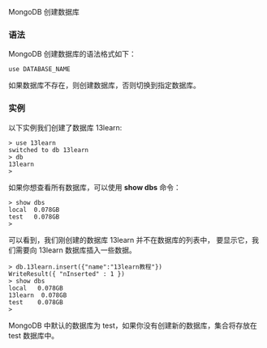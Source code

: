 MongoDB 创建数据库

### 语法

MongoDB 创建数据库的语法格式如下：
``` other
use DATABASE_NAME
```
如果数据库不存在，则创建数据库，否则切换到指定数据库。

### 实例

以下实例我们创建了数据库 13learn:
``` other
> use 13learn
switched to db 13learn
> db
13learn
> 
```
如果你想查看所有数据库，可以使用 **show dbs** 命令：
``` other
> show dbs
local  0.078GB
test   0.078GB
> 
```
可以看到，我们刚创建的数据库 13learn 并不在数据库的列表中， 要显示它，我们需要向 13learn 数据库插入一些数据。
``` other
> db.13learn.insert({"name":"13learn教程"})
WriteResult({ "nInserted" : 1 })
> show dbs
local   0.078GB
13learn  0.078GB
test    0.078GB
> 
```
MongoDB 中默认的数据库为 test，如果你没有创建新的数据库，集合将存放在 test 数据库中。
